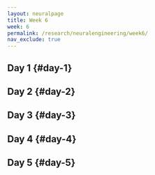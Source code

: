 ```yaml
---
layout: neuralpage
title: Week 6
week: 6
permalink: /research/neuralengineering/week6/
nav_exclude: true
---
```


## Day 1 {#day-1}

## Day 2 {#day-2}

## Day 3 {#day-3}

## Day 4 {#day-4}

## Day 5 {#day-5}

